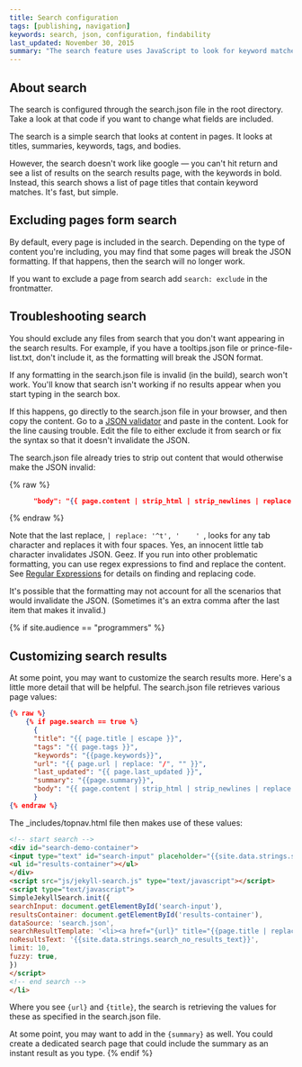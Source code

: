 ```yaml
---
title: Search configuration
tags: [publishing, navigation]
keywords: search, json, configuration, findability
last_updated: November 30, 2015
summary: "The search feature uses JavaScript to look for keyword matches in a JSON file. The results show instant matches, but it doesn't provide a search results page like Google. Also, sometimes invalid formatting can break the JSON file."
---
```



## About search
The search is configured through the search.json file in the root directory. Take a look at that code if you want to change what fields are included.

The search is a simple search that looks at content in pages. It looks at titles, summaries, keywords, tags, and bodies.

However, the search doesn't work like google &mdash; you can't hit return and see a list of results on the search results page, with the keywords in bold. Instead, this search shows a list of page titles that contain keyword matches. It's fast, but simple.

## Excluding pages form search

By default, every page is included in the search. Depending on the type of content you're including, you may find that some pages will break the JSON formatting. If that happens, then the search will no longer work.

If you want to exclude a page from search add `search: exclude` in the frontmatter.

## Troubleshooting search

You should exclude any files from search that you don't want appearing in the search results. For example, if you have a tooltips.json file or prince-file-list.txt, don't include it, as the formatting will break the JSON format.

If any formatting in the search.json file is invalid (in the build), search won't work. You'll know that search isn't working if no results appear when you start typing in the search box.

If this happens, go directly to the search.json file in your browser, and then copy the content. Go to a [JSON validator](http://jsonlint.com/) and paste in the content. Look for the line causing trouble. Edit the file to either exclude it from search or fix the syntax so that it doesn't invalidate the JSON. 

The search.json file already tries to strip out content that would otherwise make the JSON invalid:

{% raw %}
```json
      "body": "{{ page.content | strip_html | strip_newlines | replace: '\', '\\\\' | replace: '"', '\\"' | replace: '^t', '    '  }}",
```
{% endraw %}

Note that the last replace, `| replace: '^t', '    ' `, looks for any tab character and replaces it with four spaces. Yes, an innocent little tab character invalidates JSON. Geez. If you run into other problematic formatting, you can use regex expressions to find and replace the content. See [Regular Expressions](http://www.ultraedit.com/support/tutorials_power_tips/ultraedit/regular_expressions.html) for details on finding and replacing code.

It's possible that the formatting may not account for all the scenarios that would invalidate the JSON. (Sometimes it's an extra comma after the last item that makes it invalid.)

{% if site.audience == "programmers" %}
## Customizing search results

At some point, you may want to customize the search results more. Here's a little more detail that will be helpful. The search.json file retrieves various page values:

```json
{% raw %}
    {% if page.search == true %}
      {
      "title": "{{ page.title | escape }}",
      "tags": "{{ page.tags }}",
      "keywords": "{{page.keywords}}",
      "url": "{{ page.url | replace: "/", "" }}",
      "last_updated": "{{ page.last_updated }}",
      "summary": "{{page.summary}}",
      "body": "{{ page.content | strip_html | strip_newlines | replace: '\', '\\\\' | replace: '"', '\\"' }}"
      }
{% endraw %}
```

The \_includes/topnav.html file then makes use of these values:

```html
<!-- start search -->
<div id="search-demo-container">
<input type="text" id="search-input" placeholder="{{site.data.strings.search_placeholder_text}}">
<ul id="results-container"></ul>
</div>
<script src="js/jekyll-search.js" type="text/javascript"></script>
<script type="text/javascript">
SimpleJekyllSearch.init({
searchInput: document.getElementById('search-input'),
resultsContainer: document.getElementById('results-container'),
dataSource: 'search.json',
searchResultTemplate: '<li><a href="{url}" title="{{page.title | replace: "'", "\"}}">{title}</a></li>',
noResultsText: '{{site.data.strings.search_no_results_text}}',
limit: 10,
fuzzy: true,
})
</script>
<!-- end search -->
</li>
```

Where you see `{url}` and `{title}`, the search is retrieving the values for these as specified in the search.json file. 

At some point, you may want to add in the `{summary}` as well. You could create a dedicated search page that could include the summary as an instant result as you type. 
{% endif %}